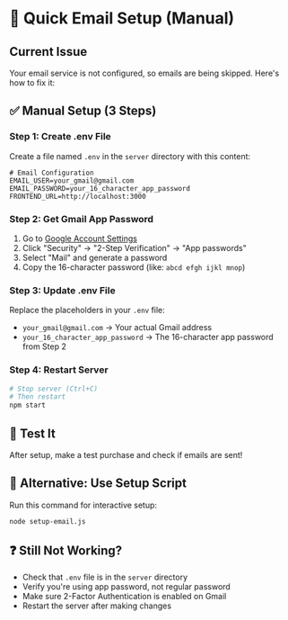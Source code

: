 # 🚀 Quick Email Setup (Manual)

## Current Issue
Your email service is not configured, so emails are being skipped. Here's how to fix it:

## ✅ Manual Setup (3 Steps)

### Step 1: Create .env File
Create a file named `.env` in the `server` directory with this content:

```env
# Email Configuration
EMAIL_USER=your_gmail@gmail.com
EMAIL_PASSWORD=your_16_character_app_password
FRONTEND_URL=http://localhost:3000
```

### Step 2: Get Gmail App Password
1. Go to [Google Account Settings](https://myaccount.google.com/)
2. Click "Security" → "2-Step Verification" → "App passwords"
3. Select "Mail" and generate a password
4. Copy the 16-character password (like: `abcd efgh ijkl mnop`)

### Step 3: Update .env File
Replace the placeholders in your `.env` file:
- `your_gmail@gmail.com` → Your actual Gmail address
- `your_16_character_app_password` → The 16-character app password from Step 2

### Step 4: Restart Server
```bash
# Stop server (Ctrl+C)
# Then restart
npm start
```

## 🧪 Test It
After setup, make a test purchase and check if emails are sent!

## 🔧 Alternative: Use Setup Script
Run this command for interactive setup:
```bash
node setup-email.js
```

## ❓ Still Not Working?
- Check that `.env` file is in the `server` directory
- Verify you're using app password, not regular password
- Make sure 2-Factor Authentication is enabled on Gmail
- Restart the server after making changes

